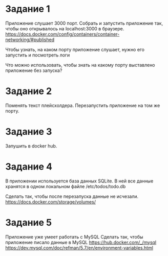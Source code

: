 # Задание 1

Приложение слушает 3000 порт.
Собрать и запустить приложение так, чтобы оно открывалось на localhost:3000 в браузере.
https://docs.docker.com/config/containers/container-networking/#published

Чтобы узнать, на каком порту приложение слушает, нужно его запустить и посмотреть логи

Что можно использовать, чтобы знать на какому порту выставлено приложение без запуска?

# Задание 2
Поменять текст плейсхолдера. 
Перезапустить приложение на том же порту.

# Задание 3
Запушить в docker hub.

# Задание 4
В приложении используется база данных SQLite. 
В ней все данные хранятся в одном локальном файле /etc/todos/todo.db

Сделать так, чтобы после перезапуска данные не исчезали.
https://docs.docker.com/storage/volumes/

# Задание 5
Приложение уже умеет работать c MySQL
Сделать так, чтобы приложение писало данные в MySQL
https://hub.docker.com/_/mysql
https://dev.mysql.com/doc/refman/5.7/en/environment-variables.html
